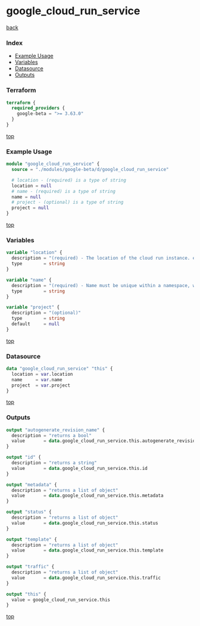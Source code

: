 # google_cloud_run_service

[back](../google-beta.md)

### Index

- [Example Usage](#example-usage)
- [Variables](#variables)
- [Datasource](#datasource)
- [Outputs](#outputs)

### Terraform

```terraform
terraform {
  required_providers {
    google-beta = ">= 3.63.0"
  }
}
```

[top](#index)

### Example Usage

```terraform
module "google_cloud_run_service" {
  source = "./modules/google-beta/d/google_cloud_run_service"

  # location - (required) is a type of string
  location = null
  # name - (required) is a type of string
  name = null
  # project - (optional) is a type of string
  project = null
}
```

[top](#index)

### Variables

```terraform
variable "location" {
  description = "(required) - The location of the cloud run instance. eg us-central1"
  type        = string
}

variable "name" {
  description = "(required) - Name must be unique within a namespace, within a Cloud Run region.\nIs required when creating resources. Name is primarily intended\nfor creation idempotence and configuration definition. Cannot be updated.\nMore info: http://kubernetes.io/docs/user-guide/identifiers#names"
  type        = string
}

variable "project" {
  description = "(optional)"
  type        = string
  default     = null
}
```

[top](#index)

### Datasource

```terraform
data "google_cloud_run_service" "this" {
  location = var.location
  name     = var.name
  project  = var.project
}
```

[top](#index)

### Outputs

```terraform
output "autogenerate_revision_name" {
  description = "returns a bool"
  value       = data.google_cloud_run_service.this.autogenerate_revision_name
}

output "id" {
  description = "returns a string"
  value       = data.google_cloud_run_service.this.id
}

output "metadata" {
  description = "returns a list of object"
  value       = data.google_cloud_run_service.this.metadata
}

output "status" {
  description = "returns a list of object"
  value       = data.google_cloud_run_service.this.status
}

output "template" {
  description = "returns a list of object"
  value       = data.google_cloud_run_service.this.template
}

output "traffic" {
  description = "returns a list of object"
  value       = data.google_cloud_run_service.this.traffic
}

output "this" {
  value = google_cloud_run_service.this
}
```

[top](#index)